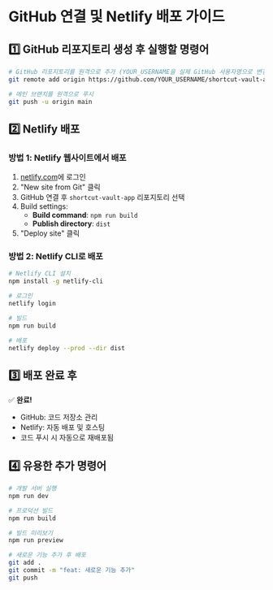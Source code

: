 # GitHub 연결 및 Netlify 배포 가이드

## 1️⃣ GitHub 리포지토리 생성 후 실행할 명령어

```bash
# GitHub 리포지토리를 원격으로 추가 (YOUR_USERNAME을 실제 GitHub 사용자명으로 변경)
git remote add origin https://github.com/YOUR_USERNAME/shortcut-vault-app.git

# 메인 브랜치를 원격으로 푸시
git push -u origin main
```

## 2️⃣ Netlify 배포

### 방법 1: Netlify 웹사이트에서 배포
1. [netlify.com](https://netlify.com)에 로그인
2. "New site from Git" 클릭
3. GitHub 연결 후 `shortcut-vault-app` 리포지토리 선택
4. Build settings:
   - **Build command**: `npm run build`
   - **Publish directory**: `dist`
5. "Deploy site" 클릭

### 방법 2: Netlify CLI로 배포
```bash
# Netlify CLI 설치
npm install -g netlify-cli

# 로그인
netlify login

# 빌드
npm run build

# 배포
netlify deploy --prod --dir dist
```

## 3️⃣ 배포 완료 후

✅ **완료!** 
- GitHub: 코드 저장소 관리
- Netlify: 자동 배포 및 호스팅
- 코드 푸시 시 자동으로 재배포됨

## 4️⃣ 유용한 추가 명령어

```bash
# 개발 서버 실행
npm run dev

# 프로덕션 빌드
npm run build

# 빌드 미리보기
npm run preview

# 새로운 기능 추가 후 배포
git add .
git commit -m "feat: 새로운 기능 추가"
git push
```
